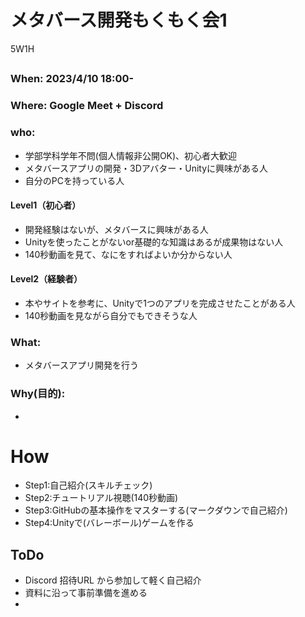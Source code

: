 # メタバース開発もくもく会1

5W1H

##
### When: 2023/4/10 18:00-
### Where: Google Meet + Discord
### who:
- 学部学科学年不問(個人情報非公開OK)、初心者大歓迎
- メタバースアプリの開発・3Dアバター・Unityに興味がある人
- 自分のPCを持っている人
#### Level1（初心者）
- 開発経験はないが、メタバースに興味がある人
- Unityを使ったことがないor基礎的な知識はあるが成果物はない人
- 140秒動画を見て、なにをすればよいか分からない人
#### Level2（経験者）
- 本やサイトを参考に、Unityで1つのアプリを完成させたことがある人
- 140秒動画を見ながら自分でもできそうな人


### What: 
- メタバースアプリ開発を行う

### Why(目的): 
- 

# How

- Step1:自己紹介(スキルチェック)
- Step2:チュートリアル視聴(140秒動画)
- Step3:GitHubの基本操作をマスターする(マークダウンで自己紹介)
- Step4:Unityで(バレーボール)ゲームを作る

## ToDo

- Discord 招待URL から参加して軽く自己紹介
- 資料に沿って事前準備を進める
- 

